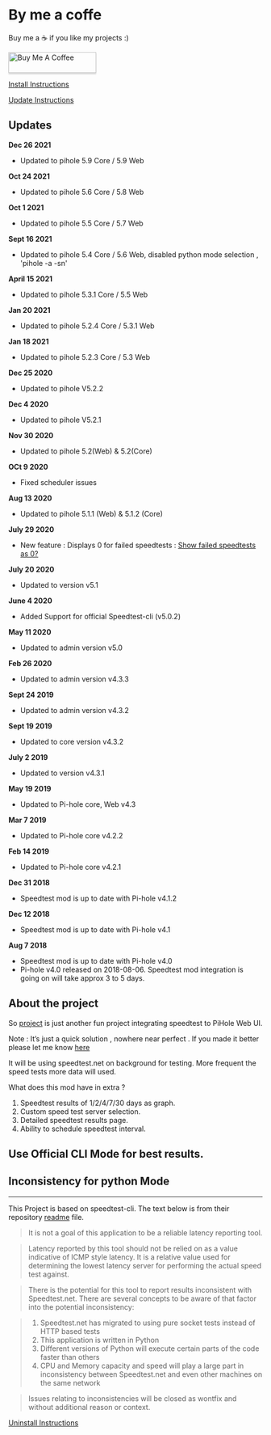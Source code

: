 # By me a coffe 

Buy me a ☕️ if you like my projects :)



<a href="https://www.buymeacoffee.com/itsmesid" target="_blank"><img src="https://www.buymeacoffee.com/assets/img/custom_images/orange_img.png" alt="Buy Me A Coffee" style="height: 41px !important;width: 174px !important;box-shadow: 0px 3px 2px 0px rgba(190, 190, 190, 0.5) !important;-webkit-box-shadow: 0px 3px 2px 0px rgba(190, 190, 190, 0.5) !important;" ></a>

[Install Instructions](https://github.com/arevindh/pihole-speedtest/wiki/Installing-Speedtest-Mod)

[Update Instructions](https://github.com/arevindh/pihole-speedtest/wiki/Updating--Speedtest-Mod)

## Updates

**Dec 26 2021**

* Updated to pihole 5.9 Core / 5.9 Web

**Oct 24 2021**

* Updated to pihole 5.6 Core / 5.8 Web

**Oct 1 2021**

* Updated to pihole 5.5 Core / 5.7 Web

**Sept 16 2021**

* Updated to pihole 5.4 Core / 5.6 Web, disabled python mode selection , 'pihole -a -sn'

**April 15 2021**

* Updated to pihole 5.3.1 Core / 5.5 Web

**Jan 20 2021**

* Updated to pihole 5.2.4 Core / 5.3.1 Web

**Jan 18 2021**

* Updated to pihole 5.2.3 Core / 5.3 Web

**Dec 25 2020**

* Updated to pihole V5.2.2

**Dec 4 2020**

* Updated to pihole V5.2.1

**Nov 30 2020**

* Updated to pihole 5.2(Web) & 5.2(Core) 

**OCt 9 2020**

* Fixed scheduler issues

**Aug 13 2020**

* Updated to pihole 5.1.1 (Web) & 5.1.2 (Core)

**July 29 2020**

* New feature : Displays 0 for failed speedtests : [Show failed speedtests as 0?](https://github.com/arevindh/pihole-speedtest/issues/43)

**July 20 2020**

* Updated to version v5.1

**June 4 2020**

* Added Support for official Speedtest-cli (v5.0.2)

**May 11 2020**

* Updated to admin version v5.0

**Feb 26 2020**

* Updated to admin version v4.3.3

**Sept 24 2019**

* Updated to admin version v4.3.2

**Sept 19 2019**

* Updated to core version v4.3.2

**July 2 2019**

* Updated to version v4.3.1

**May 19 2019**

* Updated to Pi-hole core, Web v4.3

**Mar 7 2019**

* Updated to Pi-hole core v4.2.2

**Feb 14 2019**

* Updated to Pi-hole core v4.2.1

**Dec 31 2018**

* Speedtest mod is up to date with Pi-hole v4.1.2

**Dec 12 2018**

* Speedtest mod is up to date with Pi-hole v4.1

**Aug 7 2018**

* Speedtest mod is up to date with Pi-hole v4.0
* Pi-hole v4.0 released on 2018-08-06. Speedtest mod integration is going on will take approx 3 to 5 days.



## About the project

So [project](https://blog.arevindh.com/2017/07/13/add-speedtest-to-pihole-webui/) is just another fun project integrating speedtest to PiHole Web UI.

Note : It’s just a quick solution , nowhere near perfect . If you made it better please let me know [here](https://github.com/arevindh/pihole-speedtest/issues)

It will be using speedtest.net on background for testing. More frequent the speed tests more data will used.

What does this mod have in extra ?

1. Speedtest results of 1/2/4/7/30  days as graph.
2. Custom speed test server selection.
3. Detailed speedtest results page.
4. Ability to schedule speedtest interval.

## Use Official CLI Mode for best results.

## Inconsistency for python Mode
-------------

This Project is based on speedtest-cli. The text below is from their repository [readme](https://github.com/sivel/speedtest-cli#inconsistency) file.

> It is not a goal of this application to be a reliable latency reporting tool.

> Latency reported by this tool should not be relied on as a value indicative of ICMP
> style latency. It is a relative value used for determining the lowest latency server
> for performing the actual speed test against.

> There is the potential for this tool to report results inconsistent with Speedtest.net.
> There are several concepts to be aware of that factor into the potential inconsistency:

> 1. Speedtest.net has migrated to using pure socket tests instead of HTTP based tests
> 2. This application is written in Python
> 3. Different versions of Python will execute certain parts of the code faster than others
> 4. CPU and Memory capacity and speed will play a large part in inconsistency between
   Speedtest.net and even other machines on the same network

> Issues relating to inconsistencies will be closed as wontfix and without
> additional reason or context.

[Uninstall Instructions](https://github.com/arevindh/pihole-speedtest/wiki/Uninstalling-Speedtest-Mod)
